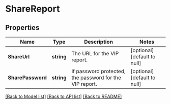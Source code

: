 # ShareReport

## Properties
Name | Type | Description | Notes
------------ | ------------- | ------------- | -------------
**ShareUrl** | **string** | The URL for the VIP report. | [optional] [default to null]
**SharePassword** | **string** | If password protected, the password for the VIP report. | [optional] [default to null]

[[Back to Model list]](../README.md#documentation-for-models) [[Back to API list]](../README.md#documentation-for-api-endpoints) [[Back to README]](../README.md)


